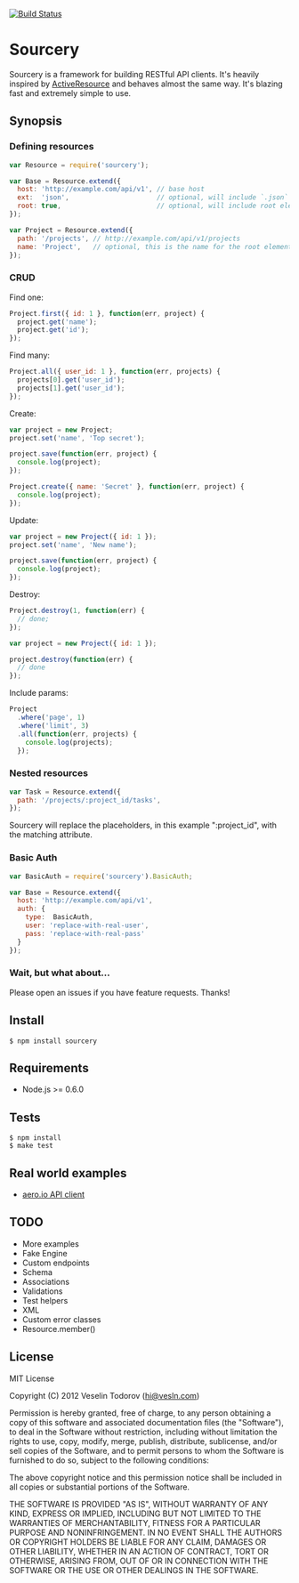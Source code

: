 [![Build Status](https://secure.travis-ci.org/vesln/sourcery.png)](http://travis-ci.org/vesln/sourcery)

# Sourcery

Sourcery is a framework for building RESTful API clients. It's heavily
inspired by
[ActiveResource](https://github.com/rails/activeresoucre) and behaves almost the
same way. It's blazing fast and extremely simple to use.

## Synopsis

### Defining resources

```js
var Resource = require('sourcery');

var Base = Resource.extend({
  host: 'http://example.com/api/v1', // base host
  ext:  'json',                      // optional, will include `.json` in the URLs
  root: true,                        // optional, will include root element
});

var Project = Resource.extend({
  path: '/projects', // http://example.com/api/v1/projects
  name: 'Project',   // optional, this is the name for the root element
});
```

### CRUD

Find one:

```js
Project.first({ id: 1 }, function(err, project) {
  project.get('name');
  project.get('id');
});
```

Find many:

```js
Project.all({ user_id: 1 }, function(err, projects) {
  projects[0].get('user_id');
  projects[1].get('user_id');
});
```

Create:

```js
var project = new Project;
project.set('name', 'Top secret');

project.save(function(err, project) {
  console.log(project);
});
```

```js
Project.create({ name: 'Secret' }, function(err, project) {
  console.log(project);
});
```

Update:

```js
var project = new Project({ id: 1 });
project.set('name', 'New name');

project.save(function(err, project) {
  console.log(project);
});
```

Destroy:

```js
Project.destroy(1, function(err) {
  // done;
});
```

```js
var project = new Project({ id: 1 });

project.destroy(function(err) {
  // done
});
```

Include params:

```js
Project
  .where('page', 1)
  .where('limit', 3)
  .all(function(err, projects) {
    console.log(projects);
  });
```

### Nested resources

```js
var Task = Resource.extend({
  path: '/projects/:project_id/tasks',
});
```

Sourcery will replace the placeholders, in this example ":project_id",
with the matching attribute.

### Basic Auth

```js
var BasicAuth = require('sourcery').BasicAuth;

var Base = Resource.extend({
  host: 'http://example.com/api/v1',
  auth: {
    type:  BasicAuth,
    user: 'replace-with-real-user',
    pass: 'replace-with-real-pass'
  }
});
```

### Wait, but what about...

Please open an issues if you have feature requests. Thanks!

## Install

```
$ npm install sourcery
```

## Requirements

- Node.js >= 0.6.0

## Tests

```
$ npm install
$ make test
```

## Real world examples

- [aero.io API client](https://github.com/aeroio/node-client/blob/master/lib/client.js)

## TODO

- More examples
- Fake Engine
- Custom endpoints
- Schema
- Associations
- Validations
- Test helpers
- XML
- Custom error classes
- Resource.member()

## License

MIT License

Copyright (C) 2012 Veselin Todorov (hi@vesln.com)

Permission is hereby granted, free of charge, to any person obtaining a copy of
this software and associated documentation files (the "Software"), to deal in
the Software without restriction, including without limitation the rights to
use, copy, modify, merge, publish, distribute, sublicense, and/or sell copies
of the Software, and to permit persons to whom the Software is furnished to do
so, subject to the following conditions:

The above copyright notice and this permission notice shall be included in all
copies or substantial portions of the Software.

THE SOFTWARE IS PROVIDED "AS IS", WITHOUT WARRANTY OF ANY KIND, EXPRESS OR
IMPLIED, INCLUDING BUT NOT LIMITED TO THE WARRANTIES OF MERCHANTABILITY,
FITNESS FOR A PARTICULAR PURPOSE AND NONINFRINGEMENT. IN NO EVENT SHALL THE
AUTHORS OR COPYRIGHT HOLDERS BE LIABLE FOR ANY CLAIM, DAMAGES OR OTHER
LIABILITY, WHETHER IN AN ACTION OF CONTRACT, TORT OR OTHERWISE, ARISING FROM,
OUT OF OR IN CONNECTION WITH THE SOFTWARE OR THE USE OR OTHER DEALINGS IN THE
SOFTWARE.
